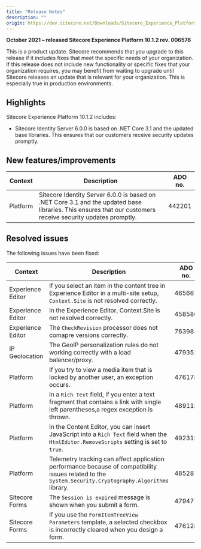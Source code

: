 ```yaml
---
title: "Release Notes"
description: ""
origin: https://dev.sitecore.net/Downloads/Sitecore_Experience_Platform/101/Sitecore_Experience_Platform_101_Update2/Release_Notes
---
```


**October 2021 – released Sitecore Experience Platform 10.1.2 rev. 006578**

This is a product update. Sitecore recommends that you upgrade to this release if it includes fixes that meet the specific needs of your organization. If this release does not include new functionality or specific fixes that your organization requires, you may benefit from waiting to upgrade until Sitecore releases an update that is relevant for your organization. This is especially true in production environments.

## Highlights

Sitecore Experience Platform 10.1.2 includes:

-   ​​​​Sitecore Identity Server 6.0.0 is based on .NET Core 3.1 and the updated base libraries. This ensures that our customers receive security updates promptly.

## New features/improvements

 | Context | Description | ADO no. |
 | --- | --- | --- |
 | Platform | ​​Sitecore Identity Server 6.0.0 is based on .NET Core 3.1 and the updated base libraries. This ensures that our customers receive security updates promptly. | 442201 |

## Resolved issues

The following issues have been fixed:

 | Context | Description | ADO no. |
 | --- | --- | --- |
 | Experience Editor | ​​​​If you select an item in the content tree in Experience Editor in a multi-site setup, `​Context.Site` is not resolved correctly. | 465667 |
 | Experience Editor | In the Experience Editor, ​Context.Site is not resolved correctly.​ | 458586 |
 | Experience Editor | The `CheckRevision` processor does not comapre versions correctly.​ | 76398 |
 | IP Geolocation | ​​The GeoIP personalization rules do not working correctly with a load balancer/proxy. | 479352 |
 | Platform | If you try to view a media item that is locked by another user, ​​an exception occurs. | 476178 |
 | Platform | ​In a `Rich Text` field, if you enter a text fragment that contains a link with single left parentheses,a regex exception is thrown. | 489112 |
 | Platform | ​In the Content Editor, you can insert JavaScript into a `Rich Text` field when the `HtmlEditor.RemoveScripts` setting is set to `true`. | 492315 |
 | Platform | ​​Telemetry tracking can affect application performance because of compatibility issues related to the `System.Security.Cryptography.Algorithms` library. | 485287 |
 | Sitecore Forms | ​​​​​The `Session is expired` message is shown when you submit a form. | 479471 |
 | Sitecore Forms | ​​​​If you use the `FormItemTreeView Parameters` template, a selected​ checkbox is incorrectly cleared when you design a form. | 476128 |